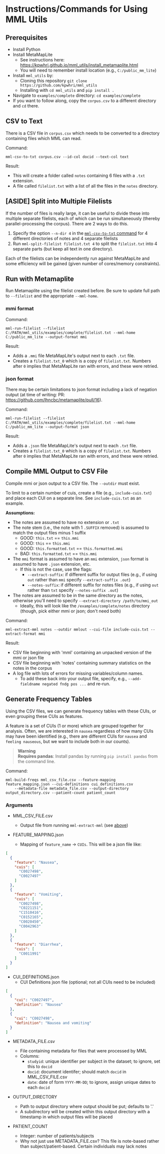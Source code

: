 # Instructions/Commands for Using MML Utils

## Prerequisites

* Install Python
* Install MetaMapLite
    * See instructions here: https://kpwhri.github.io/mml_utils/install_metamaplite.html
    * You will need to remember install location (e.g., `C:/public_mm_lite`)
* Install `mml_utils` by:
  * Cloning this repository `git clone https://github.com/kpwhri/mml_utils`
  * Installing with `cd mml_utils` and `pip install .` 
* Navigate to `examples/complete` directory: `cd examples/complete`
* If you want to follow along, copy the `corpus.csv` to a different directory and `cd` there.

## CSV to Text

There is a CSV file in `corpus.csv` which needs to be converted to a directory containing files which MML can read.

Command:

    mml-csv-to-txt corpus.csv --id-col docid --text-col text

Result:

* This will create a folder called `notes` containing 6 files with a `.txt` extension.
* A file called `filelist.txt` with a list of all the files in the `notes` directory.

## [ASIDE] Split into Multiple Filelists

If the number of files is really large, it can be useful to divide these into multiple separate filelists, each of which
can be run simultaneously (thereby parallel-processing the corpus). There are 2 ways to do this.

1. Specify the option `--n-dir 4` in the [`mml-csv-to-txt` command](#csv-to-txt) for 4 different directories of notes
   and 4 separate filelists
2. Run `mml-split-filelist filelist.txt 4` to split the `filelist.txt` into 4 separate parts (but keep all text in one
   directory).

Each of the filelists can be independently run against MetaMapLite and some efficiency will be gained (given number of
cores/memory constraints).

## Run with Metamaplite

Run Metamaplite using the filelist created before. Be sure to update full path to `--filelist` and the
appropriate `--mml-home`.

### mmi format

Command:

    mml-run-filelist --filelist C:/PATH/mml_utils/examples/complete/filelist.txt --mml-home C:/public_mm_lite --output-format mmi

Result:

* Adds a `.mmi` file MetaMapLite's output next to each `.txt` file.
* Creates a `filelist.txt_0` which is a copy of `filelist.txt`. Numbers after `0` implies that MetaMapLite ran with
  errors, and these were retried.

### json format

There may be certain limitations to json format including a lack of negation output (at time of writing:
PR: https://github.com/lhncbc/metamaplite/pull/16).

Command:

    mml-run-filelist --filelist C:/PATH/mml_utils/examples/complete/filelist.txt --mml-home C:/public_mm_lite --output-format json

Result:

* Adds a `.json` file MetaMapLite's output next to each `.txt` file.
* Creates a `filelist.txt_0` which is a copy of `filelist.txt`. Numbers after `0` implies that MetaMapLite ran with
  errors, and these were retried.

## Compile MML Output to CSV File

Compile mmi or json output to a CSV file. The `--outdir` must exist.

To limit to a certain number of cuis, create a file (e.g., `include-cuis.txt`) and place each CUI on a separate line.
See `include-cuis.txt` as an example.

**Assumptions:**
* The notes are assumed to have no extension or `.txt`
* The note stem (i.e., the note with 1 `.SUFFIX` removed) is assumed to match the output files minus 1 suffix
  * GOOD: `this.txt` == `this.mmi`
  * GOOD: `this` == `this.mmi`
  * GOOD: `this.formatted.txt` == `this.formatted.mmi`
  * BAD: `this.formatted.txt` == `this.mmi`
* The `mmi` format is assumed to have an `mmi` extension, `json` format is assumed to have `.json` extension, etc.
  * If this is not the case, use the flags:
    * `--extract-suffix`: if different suffix for output files (e.g., if using `out` rather than `mmi` specify `--extract-suffix .out`)
    * `--notes-suffix`: if different suffix for notes files (e.g., if using `out` rather than `txt` specify `--notes-suffix .out`)
* The notes are assumed to be in the same directory as the notes, otherwise you'll need to specify `--extract-directory /path/to/mmi_out`
  * Ideally, this will look like the `/examples/complete/notes` directory (though, pick either mmi or json; don't need both)

Command:

    mml-extract-mml notes --outdir mmlout --cui-file include-cuis.txt --extract-format mmi

Result:

* CSV file beginning with 'mml' containing an unpacked version of the mmi or json file
* CSV file beginning with 'notes' containing summary statistics on the notes in the corpus
* A log file with lots of errors for missing variables/column names.
    * To add these back into your output file, specify, e.g., `--add-fieldname negated fndg pos ...` and re-run.

## Generate Frequency Tables

Using the CSV files, we can generate frequency tables with these CUIs, or even grouping these CUIs as features.

A feature is a set of CUIs (1 or more) which are grouped together for analysis. Often, we are interested in `nausea`
regardless
of how many CUIs may have been identified (e.g., there are different CUIs for `nausea` and `feeling nauseous`, but we
want to include both in our counts).

> **Warning**  
> **Requires pandas**: Install pandas by running `pip install pandas` from the command line.

Command:

    mml-build-freqs mml_csv_file.csv --feature-mapping feature_mapping.json --cui-definitions cui_definitions.csv
        --metadata-file metadata_file.csv --output-directory output_directory.csv --patient-count patient_count

### Arguments ###

* MML_CSV_FILE.csv
  * Output file from running `mml-extract-mml` (see [above](#compile-mml-output-to-csv-file))

* FEATURE_MAPPING.json
  * Mapping of `feature_name` -> `CUIs`. This will be a json file like:

```json
[
  {
    "feature": "Nausea",
    "cuis": [
      "C0027498",
      "C0027497"
    ]
  },
  {
    "feature": "Vomiting",
    "cuis": [
      "C0027498",
      "C0221151",
      "C1510416",
      "C0152165",
      "C0020450",
      "C0042963"
    ]
  },
  {
    "feature": "Diarrhea",
    "cuis": [
      "C0011991"
    ]
  }
]
```

* CUI_DEFINITIONS.json
  * CUI Definitions json file (optional; not all CUIs need to be included)

```json
[
  {
    "cui": "C0027497",
    "definition": "Nausea"
  },
  {
    "cui": "C0027498",
    "definition": "Nausea and vomiting"
  }
]
```

* METADATA_FILE.csv
  * File containing metadata for files that were processed by MML
  * Columns:
    * `studyid`: unique identifier per subject in the dataset; to ignore, set this to `docid`
    * `docid`: document identifer; should match `docid` in MML_CSV_FILE.csv
    * `date`: date of form `YYYY-MM-DD`; to ignore, assign unique dates to each `docid`

* OUTPUT_DIRECTORY
  * Path to output directory where output should be put; defaults to '.'
  * A subdirectory will be created within this output directory with a timestamp in which output files will be placed

* PATIENT_COUNT
  * Integer: number of patients/subjects
  * Why not just use METADATA_FILE.csv? This file is note-based rather than subject/patient-based. Certain individuals may lack notes
